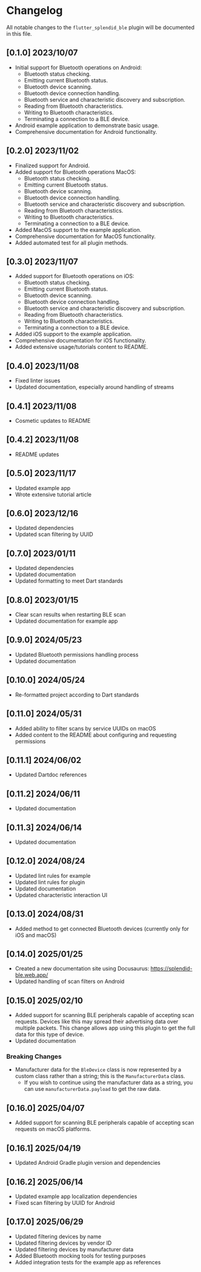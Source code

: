 # Changelog

All notable changes to the `flutter_splendid_ble` plugin will be documented in this file.

## [0.1.0] 2023/10/07

- Initial support for Bluetooth operations on Android:
    - Bluetooth status checking.
    - Emitting current Bluetooth status.
    - Bluetooth device scanning.
    - Bluetooth device connection handling.
    - Bluetooth service and characteristic discovery and subscription.
    - Reading from Bluetooth characteristics.
    - Writing to Bluetooth characteristics.
    - Terminating a connection to a BLE device.
- Android example application to demonstrate basic usage.
- Comprehensive documentation for Android functionality.

## [0.2.0] 2023/11/02

- Finalized support for Android.
- Added support for Bluetooth operations MacOS:
    - Bluetooth status checking.
    - Emitting current Bluetooth status.
    - Bluetooth device scanning.
    - Bluetooth device connection handling.
    - Bluetooth service and characteristic discovery and subscription.
    - Reading from Bluetooth characteristics.
    - Writing to Bluetooth characteristics.
    - Terminating a connection to a BLE device.
- Added MacOS support to the example application.
- Comprehensive documentation for MacOS functionality.
- Added automated test for all plugin methods.

## [0.3.0] 2023/11/07

- Added support for Bluetooth operations on iOS:
    - Bluetooth status checking.
    - Emitting current Bluetooth status.
    - Bluetooth device scanning.
    - Bluetooth device connection handling.
    - Bluetooth service and characteristic discovery and subscription.
    - Reading from Bluetooth characteristics.
    - Writing to Bluetooth characteristics.
    - Terminating a connection to a BLE device.
- Added iOS support to the example application.
- Comprehensive documentation for iOS functionality.
- Added extensive usage/tutorials content to README.

## [0.4.0] 2023/11/08

- Fixed linter issues
- Updated documentation, especially around handling of streams

## [0.4.1] 2023/11/08

- Cosmetic updates to README

## [0.4.2] 2023/11/08

- README updates

## [0.5.0] 2023/11/17

- Updated example app
- Wrote extensive tutorial article

## [0.6.0] 2023/12/16

- Updated dependencies
- Updated scan filtering by UUID

## [0.7.0] 2023/01/11

- Updated dependencies
- Updated documentation
- Updated formatting to meet Dart standards

## [0.8.0] 2023/01/15

- Clear scan results when restarting BLE scan
- Updated documentation for example app

## [0.9.0] 2024/05/23

- Updated Bluetooth permissions handling process
- Updated documentation

## [0.10.0] 2024/05/24

- Re-formatted project according to Dart standards

## [0.11.0] 2024/05/31

- Added ability to filter scans by service UUIDs on macOS
- Added content to the README about configuring and requesting permissions

## [0.11.1] 2024/06/02

- Updated Dartdoc references

## [0.11.2] 2024/06/11

- Updated documentation

## [0.11.3] 2024/06/14

- Updated documentation

## [0.12.0] 2024/08/24

- Updated lint rules for example
- Updated lint rules for plugin
- Updated documentation
- Updated characteristic interaction UI

## [0.13.0] 2024/08/31

- Added method to get connected Bluetooth devices (currently only for iOS and macOS)

## [0.14.0] 2025/01/25

- Created a new documentation site using Docusaurus: https://splendid-ble.web.app/
- Updated handling of scan filters on Android

## [0.15.0] 2025/02/10

- Added support for scanning BLE peripherals capable of accepting scan requests. Devices like this
  may spread their advertising data over multiple packets. This change allows app using this plugin
  to get the full data for this type of device.
- Updated documentation

### Breaking Changes
- Manufacturer data for the `BleDevice` class is now represented by a custom class rather than a string; this is the `ManufacturerData` class.
  - If you wish to continue using the manufacturer data as a string, you can use `manufacturerData.payload` to get the raw data.

## [0.16.0] 2025/04/07

- Added support for scanning BLE peripherals capable of accepting scan requests on macOS platforms.

## [0.16.1] 2025/04/19

- Updated Android Gradle plugin version and dependencies

## [0.16.2] 2025/06/14

- Updated example app localization dependencies
- Fixed scan filtering by UUID for Android

## [0.17.0] 2025/06/29

- Updated filtering devices by name
- Updated filtering devices by vendor ID
- Updated filtering devices by manufacturer data
- Added Bluetooth mocking tools for testing purposes
- Added integration tests for the example app as references